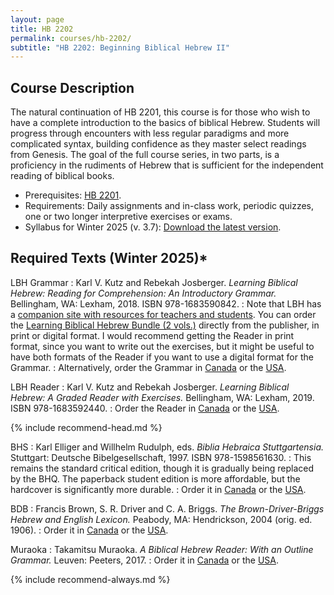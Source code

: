 ```yaml
---
layout: page
title: HB 2202
permalink: courses/hb-2202/
subtitle: "HB 2202: Beginning Biblical Hebrew II"
---
```


## Course Description

The natural continuation of HB 2201, this course is for those who wish
to have a complete introduction to the basics of biblical Hebrew.
Students will progress through encounters with less regular paradigms
and more complicated syntax, building confidence as they master select
readings from Genesis. The goal of the full course series, in two parts,
is a proficiency in the rudiments of Hebrew that is sufficient for the
independent reading of biblical books.

- Prerequisites: [HB 2201](../hb-2201/).
- Requirements: Daily assignments and in-class work, periodic quizzes, one or two longer interpretive exercises or exams.
- Syllabus for Winter 2025 (v. 3.7): [Download the latest version](https://github.com/danieldriver/Syllabi/raw/master/HB/HB2202-Driver2025.pdf).

## Required Texts (Winter 2025)*

LBH Grammar
: Karl V. Kutz and Rebekah Josberger. *Learning Biblical Hebrew: Reading for Comprehension: An Introductory Grammar.* Bellingham, WA: Lexham, 2018. ISBN 978-1683590842.
: Note that LBH has a [companion site with resources for teachers and students](http://www.learningbiblicalhebrew.com/). You can order the [Learning Biblical Hebrew Bundle (2 vols.)](https://lexhampress.com/product/177582/learning-biblical-hebrew-bundle) directly from the publisher, in print or digital format. I would recommend getting the Reader in print format, since you want to write out the exercises, but it might be useful to have both formats of the Reader if you want to use a digital format for the Grammar.
: Alternatively, order the Grammar in [Canada](https://amzn.to/3eK41UK) or the [USA](https://amzn.to/3byumDo).

LBH Reader
: Karl V. Kutz and Rebekah Josberger. *Learning Biblical Hebrew: A Graded Reader with Exercises.* Bellingham, WA: Lexham, 2019. ISBN 978-1683592440.
: Order the Reader in [Canada](https://amzn.to/3axosRq) or the [USA](https://amzn.to/3bwgSI9).

{% include recommend-head.md %}

BHS
: Karl Elliger and Willhelm Rudulph, eds. *Biblia Hebraica Stuttgartensia.* Stuttgart: Deutsche Bibelgesellschaft, 1997. ISBN 978-1598561630.
: This remains the standard critical edition, though it is gradually being replaced by the BHQ. The paperback student edition is more affordable, but the hardcover is significantly more durable.
: Order it in [Canada](https://amzn.to/2LwUtli) or the [USA](https://amzn.to/2K0sZ1L).

BDB
: Francis Brown, S. R. Driver and C. A. Briggs. *The Brown-Driver-Briggs Hebrew and English Lexicon.* Peabody, MA: Hendrickson, 2004 (orig. ed. 1906).
: Order it in [Canada](https://amzn.to/3L6EMfW) or the [USA](https://amzn.to/3BBIGdU).

Muraoka
: Takamitsu Muraoka. *A Biblical Hebrew Reader: With an Outline Grammar.* Leuven: Peeters, 2017.
: Order it in [Canada](https://amzn.to/2NSJ1gt) or the [USA](https://amzn.to/2uW4hec).

{% include recommend-always.md %}
